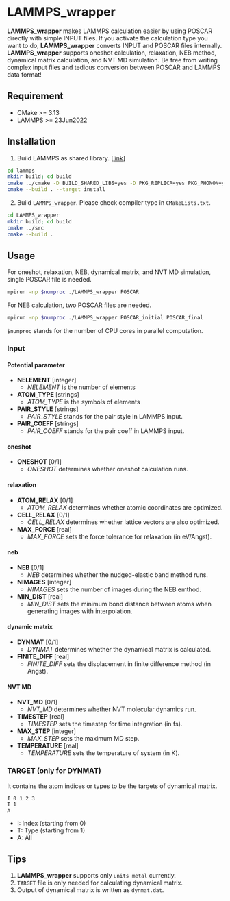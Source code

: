 # LAMMPS_wrapper
**LAMMPS_wrapper** makes LAMMPS calculation easier by using POSCAR directly with simple INPUT files.
If you activate the calculation type you want to do, **LAMMPS_wrapper** converts INPUT and POSCAR files internally.
**LAMMPS_wrapper** supports oneshot calculation, relaxation, NEB method, dynamical matrix calculation, and NVT MD simulation.
Be free from writing complex input files and tedious conversion between POSCAR and LAMMPS data format!

## Requirement
- CMake >= 3.13
- LAMMPS >= 23Jun2022

## Installation
1. Build LAMMPS as shared library. [[link](https://docs.lammps.org/Build_basics.html)]
```bash
cd lammps
mkdir build; cd build
cmake ../cmake -D BUILD_SHARED_LIBS=yes -D PKG_REPLICA=yes PKG_PHONON=yes
cmake --build . --target install
```
2. Build `LAMMPS_wrapper`.
Please check compiler type in `CMakeLists.txt`.
```bash
cd LAMMPS_wrapper
mkdir build; cd build
cmake ../src
cmake --build .
```

## Usage
For oneshot, relaxation, NEB, dynamical matrix, and NVT MD simulation, single POSCAR file is needed.
```bash
mpirun -np $numproc ./LAMMPS_wrapper POSCAR
```

For NEB calculation, two POSCAR files are needed.
```bash
mpirun -np $numproc ./LAMMPS_wrapper POSCAR_initial POSCAR_final
```
`$numproc` stands for the number of CPU cores in parallel computation.

### Input
#### Potential parameter ####
* **NELEMENT** [integer]
  - *NELEMENT* is the number of elements
* **ATOM_TYPE** [strings]
  - *ATOM_TYPE* is the symbols of elements
* **PAIR_STYLE** [strings]
  - *PAIR_STYLE* stands for the pair style in LAMMPS input.
* **PAIR_COEFF** [strings]
  - *PAIR_COEFF* stands for the pair coeff in LAMMPS input.
#### oneshot ####
* **ONESHOT** [0/1]
  - *ONESHOT* determines whether oneshot calculation runs.
#### relaxation ####
* **ATOM_RELAX** [0/1]
  - *ATOM_RELAX* determines whether atomic coordinates are optimized.
* **CELL_RELAX** [0/1]
  - *CELL_RELAX* determines whether lattice vectors are also optimized.
* **MAX_FORCE** [real]
  - *MAX_FORCE* sets the force tolerance for relaxation (in eV/Angst).
#### neb ####
* **NEB** [0/1]
  - *NEB* determines whether the nudged-elastic band method runs.
* **NIMAGES** [integer]
  - *NIMAGES* sets the number of images during the NEB emthod.
* **MIN_DIST** [real]
  - *MIN_DIST* sets the minimum bond distance between atoms when generating images with interpolation.
#### dynamic matrix ####
* **DYNMAT** [0/1]
  - *DYNMAT* determines whether the dynamical matrix is calculated.
* **FINITE_DIFF** [real]
  - *FINITE_DIFF* sets the displacement in finite difference method (in Angst).
#### NVT MD ####
* **NVT_MD** [0/1]
  - *NVT_MD* determines whether NVT molecular dynamics run.
* **TIMESTEP** [real]
  - *TIMESTEP* sets the timestep for time integration (in fs).
* **MAX_STEP** [integer]
  - *MAX_STEP* sets the maximum MD step.
* **TEMPERATURE** [real]
  - *TEMPERATURE* sets the temperature of system (in K).

### TARGET (only for DYNMAT)
It contains the atom indices or types to be the targets of dynamical matrix.
```text
I 0 1 2 3
T 1
A
```

* I: Index (starting from 0)
* T: Type (starting from 1)
* A: All

## Tips  
1. **LAMMPS_wrapper** supports only `units metal` currently.
2. `TARGET` file is only needed for calculating dynamical matrix. 
3. Output of dynamical matrix is written as `dynmat.dat`.
